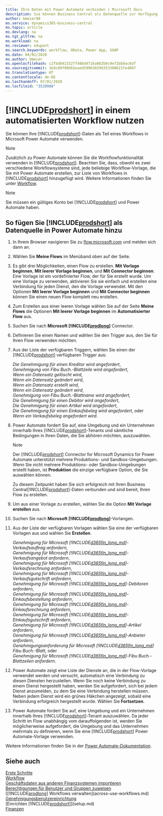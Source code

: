 ```yaml
---
title: Ihre Daten mit Power Automate verbinden | Microsoft Docs
description: Sie können Business Central als Datenquelle zur Verfügung stellen und eine OData-URL Ihrer Webdienste festlegen, um eine Geschäfts-App mithilfe einem automatisierten Workflow erstellen.
author: bmeier90
ms.service: dynamics365-business-central
ms.topic: article
ms.devlang: na
ms.tgt_pltfrm: na
ms.workload: na
ms.reviewer: edupont
ms.search.keywords: workflow, OData, Power App, SOAP
ms.date: 04/01/2020
ms.author: bmeier
ms.openlocfilehash: c2fbd841332ff48bd4716a082b0c9ef2bb9ac6df
ms.sourcegitcommit: 3e9c89f90db5eaed599630299353300621fe4007
ms.translationtype: HT
ms.contentlocale: de-DE
ms.lasthandoff: 07/01/2020
ms.locfileid: "3528988"
---
```

# <a name="using-prodshort-in-an-automated-workflow"></a>[!INCLUDE[prodshort](includes/prodshort.md)] in einem automatisierten Workflow nutzen

Sie können Ihre [!INCLUDE[prodshort](includes/prodshort.md)]-Daten als Teil eines Workflows in Microsoft Power Automate verwenden.

> [!NOTE]
> Zusätzlich zu Power Automate können Sie die Workflowfunktionalität verwenden in [!INCLUDE[prodshort](includes/prodshort.md)]. Beachten Sie, dass, obwohl es zwei verschiedene Workflowsysteme sind, jede beliebige Workflow-Vorlage, die Sie mit Power Automate erstellen, zur Liste von Workflows in [!INCLUDE[prodshort](includes/prodshort.md)] hinzugefügt wird. Weitere Informationen finden Sie unter [Workflow](across-workflow.md).  

> [!NOTE]  
> Sie müssen ein gültiges Konto bei [!INCLUDE[prodshort](includes/prodshort.md)] und Power Automate haben.  

## <a name="to-add-prodshort-as-a-data-source-in-power-automate"></a>So fügen Sie [!INCLUDE[prodshort](includes/prodshort.md)] als Datenquelle in Power Automate hinzu

1. In Ihrem Browser navigieren Sie zu [flow.microsoft.com](https://flow.microsoft.com) und melden sich dann an.
2. Wählen Sie **Meine Flows** im Menüband oben auf der Seite.
3. Es gibt drei Möglichkeiten, einen Flow zu erstellen. **Mit Vorlage beginnen**, **Mit leerer Vorlage beginnen**, und **Mit Connector beginnen**. Eine Vorlage ist ein vordefinierter Flow, der für Sie erstellt wurde. Um eine Vorlage zu verwenden, aktivieren Sie sie einfach und erstellen eine Verbindung für jeden Dienst, den die Vorlage verwendet. Mit den Optionen **Mit leerer Vorlage beginnen** und **Mit Connector beginnen** können Sie einen neuen Flow komplett neu erstellen.
4. Zum Erstellen aus einer leeren Vorlage wählen Sie auf der Seite **Meine Flows** die Optionen **Mit leerer Vorlage beginnen** im **Automatisierter Flow** aus.
5. Suchen Sie nach **Microsoft [!INCLUDE[prodlong](includes/prodlong.md)]** Connector.
6. Definieren Sie einen Namen und wählen Sie den Trigger aus, den Sie für Ihren Flow verwenden möchten.
7. Aus der Liste der verfügbaren Triggern, wählen Sie einen der [!INCLUDE[prodshort](includes/prodshort.md)] verfügbaren Trigger aus:  

    *Die Genehmigung für einen Kreditor wird angefordert*,  
    *Genehmigung von Fibu Buch.-Blattzeile wird angefordert*,  
    *Wenn ein Datensatz gelöscht wird*,  
    *Wenn ein Datensatz geändert wird*,  
    *Wenn ein Datensatz erstellt wird*,  
    *Wenn ein Datensatz geändert wird*,  
    *Genehmigung von Fibu Buch.-Blattname wird angefordert*,  
    *Die Genehmigung für einen Debitor wird angefordert*,  
    *Die Genehmigung für einen Artikel wird angefordert*,  
    *Die Genehmigung für einen Einkaufsbeleg wird angefordert*, oder  
    *Wenn ein Verkaufsbeleg angefordert wird*.

8. Power Automate fordert Sie auf, eine Umgebung und ein Unternehmen innerhalb Ihres [!INCLUDE[prodshort](includes/prodshort.md)]-Tenants und sämtliche Bedingungen in Ihren Daten, die Sie abhören möchten, auszuwählen.

    > [!NOTE]
    > Der [!INCLUDE[prodshort](includes/prodshort.md)] Connector for Microsoft Dynamics for Power Automate unterstützt mehrere Produktions- und Sandbox-Umgebungen. Wenn Sie nicht mehrere Produktions- oder Sandbox-Umgebungen erstellt haben, ist **Produktion** die einzige verfügbare Option, die Sie auswählen können.  

    Zu diesem Zeitpunkt haben Sie sich erfolgreich mit Ihren Business Central[!INCLUDE[prodshort](includes/prodshort.md)]-Daten verbunden und sind bereit, Ihren Flow zu erstellen.

9. Um aus einer Vorlage zu erstellen, wählen Sie die Option **Mit Vorlage erstellen** aus.
10. Suchen Sie nach **Microsoft [!INCLUDE[prodlong](includes/prodlong.md)]**-Vorlangen.
11. Aus der Liste der verfügbaren Vorlagen wählen Sie eine der verfügbaren Vorlagen aus und wählen Sie **Erstellen**.  

    *Genehmigung für Microsoft [!INCLUDE[d365fin_long_md](includes/d365fin_long_md.md)]-Verkaufsauftrag anfordern*,  
    *Genehmigung für Microsoft [!INCLUDE[d365fin_long_md](includes/d365fin_long_md.md)]-Verkaufsangebot anfordern*,  
    *Genehmigung für Microsoft [!INCLUDE[d365fin_long_md](includes/d365fin_long_md.md)]-Verkaufsrechnung anfordern*,  
    *Genehmigung für Microsoft [!INCLUDE[d365fin_long_md](includes/d365fin_long_md.md)]-Verkaufsgutschrift anfordern*,  
    *Genehmigung für Microsoft [!INCLUDE[d365fin_long_md](includes/d365fin_long_md.md)]-Debitoren anfordern*,  
    *Genehmigung für Microsoft [!INCLUDE[d365fin_long_md](includes/d365fin_long_md.md)]-Einkaufsbestellung anfordern*,  
    *Genehmigung für Microsoft [!INCLUDE[d365fin_long_md](includes/d365fin_long_md.md)]-Einkaufsrechnung anfordern*,  
    *Genehmigung für Microsoft [!INCLUDE[d365fin_long_md](includes/d365fin_long_md.md)]-EInkaufsgutschrift anfordern*,  
    *Genehmigung für Microsoft [!INCLUDE[d365fin_long_md](includes/d365fin_long_md.md)]-Artikel anfordern*,  
    *Genehmigung für Microsoft [!INCLUDE[d365fin_long_md](includes/d365fin_long_md.md)]-Anbieter anfordern*,  
    *Genehmigungsanforderung für Microsoft [!INCLUDE[d365fin_long_md](includes/d365fin_long_md.md)] Fibu Buch.-Blatt*, oder    
    *Genehmigung für Microsoft [!INCLUDE[d365fin_long_md](includes/d365fin_long_md.md)]-Fibu Buch.-Blattzeilen anfordern*.  
12. Power Automate zeigt eine Liste der Dienste an, die in der Flow-Vorlage verwendet werden und versucht, automatisch eine Verbindung zu diesen Diensten herzustellen. Wenn Sie noch keine Verbindung zu einem Dienst hergestellt haben, werden Sie aufgefordert, sich bei jedem Dienst anzumelden, zu dem Sie eine Verbindung herstellen müssen. Neben jedem Dienst wird ein grünes Häkchen angezeigt, sobald eine Verbindung erfolgreich hergestellt wurde. Wählen Sie **Fortsetzen**.
13. Power Automate fordert Sie auf, eine Umgebung und ein Unternehmen innerhalb Ihres [!INCLUDE[prodshort](includes/prodshort.md)]-Tenant auszuwählen. Da jeder Schritt im Flow unabhängig vom darauffolgenden ist, werden Sie möglicherweise aufgefordert, die Umgebung und das Unternehmen mehrmals zu definieren, wenn Sie eine [!INCLUDE[prodshort](includes/prodshort.md)] Power Automate-Vorlage verwenden.

Weitere Informationen finden Sie in der [Power Automate-Dokumentation](/power-automate/getting-started).

## <a name="see-also"></a>Siehe auch

[Erste Schritte](product-get-started.md)  
[Workflow](across-workflow.md)  
[Geschäftsdaten aus anderen Finanzsystemen importieren](across-import-data-configuration-packages.md)  
[Berechtigungen für Benutzer und Gruppen zuweisen](ui-define-granular-permissions.md)  
[[!INCLUDE[prodlong](includes/prodlong.md)] Workflows verwalten](across-use-workflows.md)  
[Genehmigungsbenutzereinrichtung](across-how-to-set-up-approval-users.md)  
[Einrichten [!INCLUDE[prodshort](includes/prodshort.md)]](setup.md)  
[Finanzen](finance.md)  
